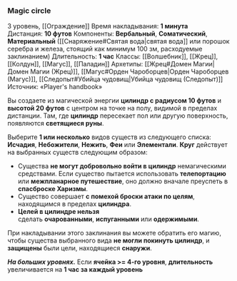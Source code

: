 ### Magic circle
3 уровень, [[Ограждение]]
Время накладывания: **1 минута**
Дистанция: **10 футов**
Компоненты: **Вербальный**, **Соматический**, **Материальный** ([[Снаряжение#Святая вода|святая вода]] или порошок серебра и железа, стоящий как минимум 100 зм, расходуемые заклинанием)
Длительность: **1 час**
Классы: [[Волшебник]], [[Жрец]], [[Колдун]], [[Магус]], [[Паладин]]
Архетипы: [[Жрец#Домен Магии|Домен Магии (Жрец)]], [[Магус#Орден Чароборцев|Орден Чароборцев (Магус)]], [[Следопыт#Убийца чудовищ|Убийца чудовищ (Следопыт)]]
Источник: «Player's handbook»

Вы создаете из магической энергии **цилиндр с радиусом 10 футов** и **высотой 20 футов** с центром на точке на полу, видимой в пределах дистанции. Там, где **цилиндр** пересекает пол или другую поверхность, появляются **светящиеся руны**.

Выберите **1 или несколько** видов существ из следующего списка: **Исчадия**, **Небожители**, **Нежить**, **Феи** или **Элементали**. **Круг** действует на выбранных существ следующим образом:

- Существа **не могут добровольно войти в цилиндр** немагическими средствами. Если существо пытается использовать **телепортацию** или **межпланарное путешествие**, оно должно вначале преуспеть в **спасброске Харизмы**.
- Существо совершает **с помехой броски атаки по целям**, находящимся в пределах **цилиндра**.
- **Целей в цилиндре нельзя** сделать **очарованными**, **испуганными** или **одержимыми**.

При накладывании этого заклинания вы можете обратить его магию, чтобы существа выбранного вида **не могли покинуть цилиндр**, и **защищены** были цели, находящиеся **снаружи**.

**_На больших уровнях._** Если **ячейка >= 4-го уровня**, **длительность** увеличивается на **1 час за каждый уровень**